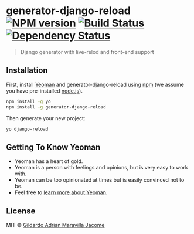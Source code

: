 # generator-django-reload [![NPM version][npm-image]][npm-url] [![Build Status][travis-image]][travis-url] [![Dependency Status][daviddm-image]][daviddm-url]
> Django generator with live-relod and front-end support

## Installation

First, install [Yeoman](http://yeoman.io) and generator-django-reload using [npm](https://www.npmjs.com/) (we assume you have pre-installed [node.js](https://nodejs.org/)).

```bash
npm install -g yo
npm install -g generator-django-reload
```

Then generate your new project:

```bash
yo django-reload
```

## Getting To Know Yeoman

 * Yeoman has a heart of gold.
 * Yeoman is a person with feelings and opinions, but is very easy to work with.
 * Yeoman can be too opinionated at times but is easily convinced not to be.
 * Feel free to [learn more about Yeoman](http://yeoman.io/).

## License

MIT © [Gildardo Adrian Maravilla Jacome]()


[npm-image]: https://badge.fury.io/js/generator-django-reload.svg
[npm-url]: https://npmjs.org/package/generator-django-reload
[travis-image]: https://travis-ci.org/gilmrjc/generator-django-reload.svg?branch=master
[travis-url]: https://travis-ci.org/gilmrjc/generator-django-reload
[daviddm-image]: https://david-dm.org/gilmrjc/generator-django-reload.svg?theme=shields.io
[daviddm-url]: https://david-dm.org/gilmrjc/generator-django-reload
